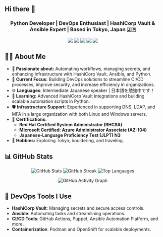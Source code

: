 ## Hi there 👋

<h3 align="center">Python Developer | DevOps Enthusiast | HashiCorp Vault & Ansible Expert | Based in Tokyo, Japan 🇯🇵</h3>

<p align="center">
    <img src="https://img.shields.io/badge/-Python-3776AB?logo=python&logoColor=white&style=for-the-badge" />
    <img src="https://img.shields.io/badge/-HashiCorp%20Vault-623CE4?logo=vault&logoColor=white&style=for-the-badge" />
    <img src="https://img.shields.io/badge/-Ansible-EE0000?logo=ansible&logoColor=white&style=for-the-badge" />
    <img src="https://img.shields.io/badge/-DevOps-0A66C2?logo=devops&logoColor=white&style=for-the-badge" />
    <img src="https://img.shields.io/badge/-OpenShift-EE0000?logo=redhatopenshift&logoColor=white&style=for-the-badge" />
</p>

<!-- About Section -->
## 🧑‍💻 About Me
- 🌟 **Passionate about:** Automating workflows, managing secrets, and enhancing infrastructure with HashiCorp Vault, Ansible, and Python.
- 🎯 **Current Focus:** Building DevOps solutions to streamline CI/CD processes, improve security, and increase efficiency in organizations.
- 🌐 **Languages:** Intermediate Japanese speaker | 日本語を勉強中です！
- 🌱 **Learning:** Advanced HashiCorp Vault integrations and building scalable automation scripts in Python.
- 🛡️ **Infrastructure Support:** Experienced in supporting DNS, LDAP, and MFA in a large organization with both Linux and Windows servers.
- 📜 **Certifications:** 
  - **Red Hat Certified System Administrator (RHCSA)**
  - **Microsoft Certified: Azure Administrator Associate (AZ-104)**
  - **Japanese-Language Proficiency Test (JLPT) N3**
- 🎨 **Hobbies:** Exploring Tokyo, bouldering, and traveling. 

<!-- GitHub Stats -->
## 📊 GitHub Stats
<p align="center">
    <img src="https://github-readme-stats.vercel.app/api?username=tot19&show_icons=true&theme=radical" alt="GitHub Stats" />
    <img src="https://github-readme-streak-stats.herokuapp.com/?user=tot19&theme=radical" alt="GitHub Streak" />
    <img src="https://github-readme-stats.vercel.app/api/top-langs/?username=tot19&layout=compact&theme=radical" alt="Top Languages" />
</p>


<!-- GitHub Activity Graph -->
<p align="center">
    <img src="https://github-readme-activity-graph.cyclic.app/graph?username=tot19&theme=radical" alt="GitHub Activity Graph" />
</p>

<!-- DevOps Tools Section -->
## 🔧 DevOps Tools I Use
- **HashiCorp Vault**: Managing secrets and secure access controls.
- **Ansible**: Automating tasks and streamlining operations.
- **CI/CD Tools**: GitHub Actions, Puppet, Ansible Automation Platform, and more.
- **Containerization**: Podman and OpenShift for scalable deployments.
